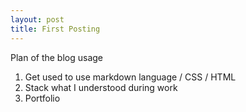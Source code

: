 ```yaml
---
layout: post
title: First Posting
---
```


Plan of the blog usage
1. Get used to use markdown language / CSS / HTML
2. Stack what I understood during work
3. Portfolio
